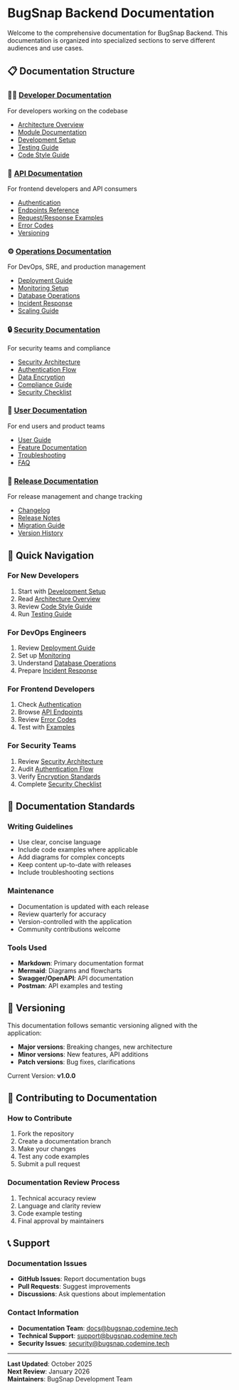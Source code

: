 # BugSnap Backend Documentation

Welcome to the comprehensive documentation for BugSnap Backend. This documentation is organized into specialized sections to serve different audiences and use cases.

## 📋 Documentation Structure

### 🧑‍💻 [Developer Documentation](./developer/)
For developers working on the codebase
- [Architecture Overview](./developer/architecture.md)
- [Module Documentation](./developer/modules.md)
- [Development Setup](./developer/setup.md)
- [Testing Guide](./developer/testing.md)
- [Code Style Guide](./developer/code-style.md)

### 🚀 [API Documentation](./api/)
For frontend developers and API consumers
- [Authentication](./api/authentication.md)
- [Endpoints Reference](./api/endpoints.md)
- [Request/Response Examples](./api/examples.md)
- [Error Codes](./api/error-codes.md)
- [Versioning](./api/versioning.md)

### ⚙️ [Operations Documentation](./operations/)
For DevOps, SRE, and production management
- [Deployment Guide](./operations/deployment.md)
- [Monitoring Setup](./operations/monitoring.md)
- [Database Operations](./operations/database.md)
- [Incident Response](./operations/incidents.md)
- [Scaling Guide](./operations/scaling.md)

### 🔒 [Security Documentation](./security/)
For security teams and compliance
- [Security Architecture](./security/architecture.md)
- [Authentication Flow](./security/authentication.md)
- [Data Encryption](./security/encryption.md)
- [Compliance Guide](./security/compliance.md)
- [Security Checklist](./security/checklist.md)

### 👥 [User Documentation](./user/)
For end users and product teams
- [User Guide](./user/guide.md)
- [Feature Documentation](./user/features.md)
- [Troubleshooting](./user/troubleshooting.md)
- [FAQ](./user/faq.md)

### 📝 [Release Documentation](./release/)
For release management and change tracking
- [Changelog](./release/changelog.md)
- [Release Notes](./release/release-notes.md)
- [Migration Guide](./release/migration.md)
- [Version History](./release/version-history.md)

## 🎯 Quick Navigation

### For New Developers
1. Start with [Development Setup](./developer/setup.md)
2. Read [Architecture Overview](./developer/architecture.md)
3. Review [Code Style Guide](./developer/code-style.md)
4. Run [Testing Guide](./developer/testing.md)

### For DevOps Engineers
1. Review [Deployment Guide](./operations/deployment.md)
2. Set up [Monitoring](./operations/monitoring.md)
3. Understand [Database Operations](./operations/database.md)
4. Prepare [Incident Response](./operations/incidents.md)

### For Frontend Developers
1. Check [Authentication](./api/authentication.md)
2. Browse [API Endpoints](./api/endpoints.md)
3. Review [Error Codes](./api/error-codes.md)
4. Test with [Examples](./api/examples.md)

### For Security Teams
1. Review [Security Architecture](./security/architecture.md)
2. Audit [Authentication Flow](./security/authentication.md)
3. Verify [Encryption Standards](./security/encryption.md)
4. Complete [Security Checklist](./security/checklist.md)

## 📖 Documentation Standards

### Writing Guidelines
- Use clear, concise language
- Include code examples where applicable
- Add diagrams for complex concepts
- Keep content up-to-date with releases
- Include troubleshooting sections

### Maintenance
- Documentation is updated with each release
- Review quarterly for accuracy
- Version-controlled with the application
- Community contributions welcome

### Tools Used
- **Markdown**: Primary documentation format
- **Mermaid**: Diagrams and flowcharts
- **Swagger/OpenAPI**: API documentation
- **Postman**: API examples and testing

## 🔄 Versioning

This documentation follows semantic versioning aligned with the application:
- **Major versions**: Breaking changes, new architecture
- **Minor versions**: New features, API additions
- **Patch versions**: Bug fixes, clarifications

Current Version: **v1.0.0**

## 🤝 Contributing to Documentation

### How to Contribute
1. Fork the repository
2. Create a documentation branch
3. Make your changes
4. Test any code examples
5. Submit a pull request

### Documentation Review Process
1. Technical accuracy review
2. Language and clarity review
3. Code example testing
4. Final approval by maintainers

## 📞 Support

### Documentation Issues
- **GitHub Issues**: Report documentation bugs
- **Pull Requests**: Suggest improvements
- **Discussions**: Ask questions about implementation

### Contact Information
- **Documentation Team**: docs@bugsnap.codemine.tech
- **Technical Support**: support@bugsnap.codemine.tech
- **Security Issues**: security@bugsnap.codemine.tech

---

**Last Updated**: October 2025  
**Next Review**: January 2026  
**Maintainers**: BugSnap Development Team